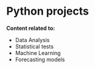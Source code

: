 # Python projects

**Content related to:**

- Data Analysis
- Statistical tests
- Machine Learning
- Forecasting models
